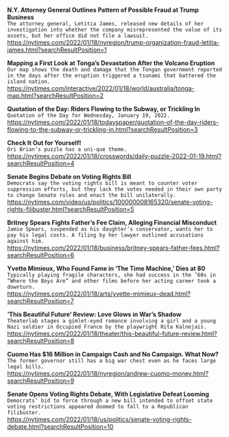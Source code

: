 **N.Y. Attorney General Outlines Pattern of Possible Fraud at Trump Business**\
`The attorney general, Letitia James, released new details of her investigation into whether the company misrepresented the value of its assets, but her office did not file a lawsuit.`\
https://nytimes.com/2022/01/18/nyregion/trump-organization-fraud-letitia-james.html?searchResultPosition=1

**Mapping a First Look at Tonga’s Devastation After the Volcano Eruption**\
`Our map shows the death and damage that the Tongan government reported in the days after the eruption triggered a tsunami that battered the island nation.`\
https://nytimes.com/interactive/2022/01/18/world/australia/tonga-map.html?searchResultPosition=2

**Quotation of the Day: Riders Flowing to the Subway, or Trickling In**\
`Quotation of the Day for Wednesday, January 19, 2022.`\
https://nytimes.com/2022/01/18/todayspaper/quotation-of-the-day-riders-flowing-to-the-subway-or-trickling-in.html?searchResultPosition=3

**Check It Out for Yourself!**\
`Ori Brian’s puzzle has a uni-que theme.`\
https://nytimes.com/2022/01/18/crosswords/daily-puzzle-2022-01-19.html?searchResultPosition=4

**Senate Begins Debate on Voting Rights Bill**\
`Democrats say the voting rights bill is meant to counter voter suppression efforts, but they lack the votes needed in their own party to change Senate rules and enact the bill unilaterally.`\
https://nytimes.com/video/us/politics/100000008165320/senate-voting-rights-filibuster.html?searchResultPosition=5

**Britney Spears Fights Father’s Fee Claim, Alleging Financial Misconduct**\
`Jamie Spears, suspended as his daughter’s conservator, wants her to pay his legal costs. A filing by her lawyer outlined accusations against him.`\
https://nytimes.com/2022/01/18/business/britney-spears-father-fees.html?searchResultPosition=6

**Yvette Mimieux, Who Found Fame in ‘The Time Machine,’ Dies at 80**\
`Typically playing fragile characters, she had success in the ’60s in “Where the Boys Are” and other films before her acting career took a downturn.`\
https://nytimes.com/2022/01/18/arts/yvette-mimieux-dead.html?searchResultPosition=7

**‘This Beautiful Future’ Review: Love Glows in War’s Shadow**\
`Theaterlab stages a gimlet-eyed romance involving a girl and a young Nazi soldier in Occupied France by the playwright Rita Kalnejais.`\
https://nytimes.com/2022/01/18/theater/this-beautiful-future-review.html?searchResultPosition=8

**Cuomo Has $16 Million in Campaign Cash and No Campaign. What Now?**\
`The former governor still has a big war chest even as he faces large legal bills.`\
https://nytimes.com/2022/01/18/nyregion/andrew-cuomo-money.html?searchResultPosition=9

**Senate Opens Voting Rights Debate, With Legislative Defeat Looming**\
`Democrats’ bid to force through a new bill intended to offset state voting restrictions appeared doomed to fall to a Republican filibuster.`\
https://nytimes.com/2022/01/18/us/politics/senate-voting-rights-debate.html?searchResultPosition=10

